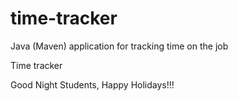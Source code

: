 # time-tracker
Java (Maven) application for tracking time on the job

Time tracker

Good Night Students, Happy Holidays!!!
